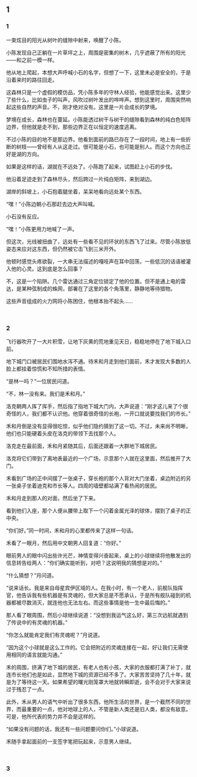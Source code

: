 ## 1

### 1

一束炫目的阳光从树叶的缝隙中射来，唤醒了小陈。

小陈发现自己正躺在一片草坪之上，周围是密集的树木，几乎遮蔽了所有的阳光——和之前一模一样。

他从地上爬起，本想大声呼喊小石的名字，但想了一下，这里未必是安全的，于是沿着来时的路往回走。

这森林只是一个虚假的模仿品，凭小陈多年的守林人经验，他能感觉出来。这里少了些什么，比如虫子的叫声，风吹过树叶发出的哗哗声。想到这里时，周围突然响起这些自然的声音。不，刚才绝对没有。这里是一片会成长的梦境。

梦境在成长，森林也在蔓延。小陈能透过树干与树干的缝隙看到森林的纯白色矩阵边界，但他就是走不到，那些边界正在以恒定的速度逃离。

不过小陈的目的地不是那边界。他看到面前的路已存在了一段时间，地上有一些折断的树枝——曾经有人从这走过。很可能是小石，也可能是别人。而这个方向也正好是湖的方向。

如果是这样的话，湖就在不远处了。小陈跑了起来，试图赶上小石的步伐。

他沿着足迹走到了森林尽头，然后跨过一片纯白矩阵，来到湖边。

湖岸的斜坡上，小石抱着腿坐着，呆呆地看向远处某个东西。

“嘿！”小陈边朝小石那赶去边大声叫喊。

小石没有反应。

“嘿！”小陈更用力地喊了一声。

但这次，光线被扭曲了，远处有一些看不见的环状的东西飞了过来。尽管小陈放低姿态来应对这东西，但仍然被它击飞到三米开外。

他顿时感觉头疼欲裂，一大串无法描述的嘎吱声在耳中回荡，一些低沉的话语被灌入他的心灵。这到底是怎么回事？

不，这是一个陷阱。几个雷达通过三角定位锁定了他的位置。但不是通上电的雷达，是某种弦制成的蛛网，部署在了这里的各个角落里，静静地等待猎物。

这些声音组成的火力网将小陈困住，他根本抬不起头……

<br>

### 2

飞行器吹开了一大片积雪，让地下灰黄的荒地重见天日，稳稳地停在了地下城入口前。

地下城门口被居民们围地水泻不通。待禾和月走到他们面前，禾才发现大多数的人脸上都挂着惊慌和不知所措的表情。

“是林一吗？”一位居民问道。

“不，林一没有来。我们是禾和月。”

洛克朝两人挥了挥手，然后指了指地下城大门内，大声说道：“刚才这儿来了个很奇怪的人，我们都不认识他。他穿着很奇怪的长袍，一开口就说要找我们的市长。”

禾和月倒是没有显得很吃惊，似乎他们隐约猜到了这一切。不过，未来尚不明晰，他们也只能硬着头皮在洛克的带领下去找那个人。

洛克走在最前面，禾和月紧随其后，后面还跟着一大群地下城居民。

洛克将它们带到了离地表最近的一个广场，示意那个人就在这里面，然后推开了大门。

禾看到广场的正中间摆了一张桌子，穿长袍的那个人背对大门坐着，桌边附近的另一张桌子坐着迪克和市长等人。四周的墙壁都站满了看热闹的居民。

禾和月走到那人的对面，然后坐了下来。

看到他们入座，那个人便从腰带上取下一个闪着金属光泽的球体，摆到了桌子的正中央。

“你们好。”同一时间，禾和月的心里都传来了这样一句话。

禾看了一眼月，然后用中文朝男人回复道：“你好。”

眼前男人的眼中闪出些许光芒，神情变得兴奋起来，桌上的小球继续将他散发出的信息转告给两人：“你们确实能听到，对吧？这说明我的猜想是对的。”

“什么猜想？”月问道。

“说来话长。我是来自母星宾伊区域的人。在我小时，有一个老人，前舰队指挥官，他告诉我有些机器是有灵魂的，但大家总是不愿承认，于是所有舰队碰到的机器都被尽数消灭，就连他也无法左右。而这些事情是他一生中最后悔的。”

那人看了眼周围，然后小球继续说道：“没想到我运气这么好，第三次远航就遇到了传说中的有灵魂的机器。”

“你怎么就能肯定我们有灵魂呢？”月说道。

“因为这个小球就是这么工作的。它会把附近的灵魂连接在一起，好让我们无需使用相同的语言就能沟通。”

禾的周围，挤满了地下城的居民，有老人也有小孩，大家的衣服都打满了补丁，就连市长他们也是如此，显然地下城的资源已经不多了。大家苦苦坚持了几十年，就是为了等待这一天。如果希望的曙光刚笼罩大地就转瞬即逝，会不会对于大家来说过于残忍了一点。

此外，禾从男人的语气中听出了很多东西，他所生活的世界，是一个截然不同的世界，而最重要的一点，他对地球上的人，不管是新人类还是旧人类，都没有敌意。可是，他所代表的势力并不会是这样的。

“如果没有问题的话，我还有一些问题要问你们。”小球说道。

禾随手拿起面前的一支签字笔把玩起来，示意男人继续。

<br>

### 3
